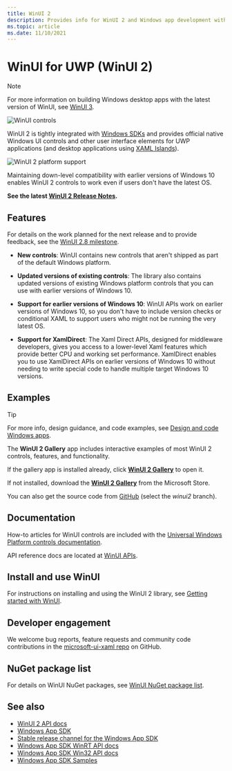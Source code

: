 ```yaml
---
title: WinUI 2
description: Provides info for WinUI 2 and Windows app development with the Windows App SDK.  
ms.topic: article
ms.date: 11/10/2021
---
```


# WinUI for UWP (WinUI 2)

> [!NOTE]
> For more information on building Windows desktop apps with the latest version of WinUI, see [WinUI 3](../index.md).

![WinUI controls](images/winui-hero1.png)

WinUI 2 is tightly integrated with [Windows SDKs](https://developer.microsoft.com/windows/downloads/windows-10-sdk/) and provides official native Windows UI controls and other user interface elements for UWP applications (and desktop applications using [XAML Islands](../../desktop/modernize/xaml-islands/xaml-islands.md)).

![WinUI 2 platform support](../../images/platforms-winui2.png)

Maintaining down-level compatibility with earlier versions of Windows 10 enables WinUI 2 controls to work even if users don't have the latest OS.

**See the latest [WinUI 2 Release Notes](release-notes/index.md).**

## Features

For details on the work planned for the next release and to provide feedback, see the [WinUI 2.8 milestone](https://github.com/microsoft/microsoft-ui-xaml/milestone/14).

- **New controls**: WinUI contains new controls that aren't shipped as part of the default Windows platform.

- **Updated versions of existing controls**: The library also contains updated versions of existing Windows platform controls that you can use with earlier versions of Windows 10.

- **Support for earlier versions of Windows 10**: WinUI APIs work on earlier versions of Windows 10, so you don't have to include version checks or conditional XAML to support users who might not be running the very latest OS.

- **Support for XamlDirect**: The Xaml Direct APIs, designed for middleware developers, gives you access to a lower-level Xaml features which provide better CPU and working set performance. XamlDirect enables you to use XamlDirect APIs on earlier versions of Windows 10 without needing to write special code to handle multiple target Windows 10 versions.

## Examples

> [!TIP]
> For more info, design guidance, and code examples, see [Design and code Windows apps](../../design/index.md).
>
> The **WinUI 2 Gallery** app includes interactive examples of most WinUI 2 controls, features, and functionality.
>
> If the gallery app is installed already, click [**WinUI 2 Gallery**](winui2gallery:) to open it.
>
> If not installed, download the [**WinUI 2 Gallery**](https://www.microsoft.com/store/productId/9MSVH128X2ZT) from the Microsoft Store.
>
> You can also get the source code from [GitHub](https://github.com/Microsoft/WinUI-Gallery) (select the *winui2* branch).

## Documentation

How-to articles for WinUI controls are included with the [Universal Windows Platform controls documentation](/windows/uwp/design/controls-and-patterns/).

API reference docs are located at [WinUI APIs](/windows/winui/api/).

## Install and use WinUI

For instructions on installing and using the WinUI 2 library, see [Getting started with WinUI](getting-started.md).

## Developer engagement

We welcome bug reports, feature requests and community code contributions in the [microsoft-ui-xaml repo](https://github.com/microsoft/microsoft-ui-xaml/issues) on GitHub.

## NuGet package list

For details on WinUI NuGet packages, see [WinUI NuGet package list](nuget-packages.md).

## See also

- [WinUI 2 API docs](/windows/winui/api/)
- [Windows App SDK](../../windows-app-sdk/index.md)
- [Stable release channel for the Windows App SDK](../../windows-app-sdk/stable-channel.md)
- [Windows App SDK WinRT API docs](/windows/windows-app-sdk/api/winrt/)
- [Windows App SDK Win32 API docs](/windows/windows-app-sdk/api/win32/)
- [Windows App SDK Samples](https://github.com/microsoft/WindowsAppSDK-Samples)
